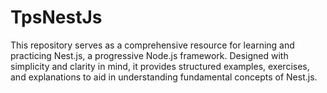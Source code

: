 # TpsNestJs
This repository serves as a comprehensive resource for learning and practicing Nest.js, a progressive Node.js framework. Designed with simplicity and clarity in mind, it provides structured examples, exercises, and explanations to aid in understanding fundamental concepts of Nest.js.
